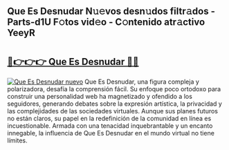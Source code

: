 ## Que Es Desnudar N𝚞𝚎vos desn𝚞dos filtr𝚊dos - Parts-d1U F𝚘tos vid𝚎o - C𝚘ntenido atr𝚊ctivo YeeyR

# <h2><a href="http://mbccaml.tromn.icu/?c=Que+Es+Desnudar">🔗👉👉👉 Que Es Desnudar 🔗🔗</a></h2>

[![Que Es Desnudar nuevo](https://i.imgur.com/pEAQMta.gif)](http://mbccaml.tromn.icu/?c=Que+Es+Desnudar)
Que Es Desnudar, una figura compleja y polarizadora, desafía la comprensión fácil. Su enfoque poco ortodoxo para construir una personalidad web ha magnetizado y ofendido a los seguidores, generando debates sobre la expresión artística, la privacidad y las complejidades de las sociedades virtuales. Aunque sus planes futuros no están claros, su papel en la redefinición de la comunidad en línea es incuestionable. Armada con una tenacidad inquebrantable y un encanto innegable, la influencia de Que Es Desnudar en el mundo virtual no tiene límites.
